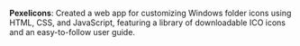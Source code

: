 **Pexelicons**: Created a web app for customizing Windows folder icons using HTML, CSS, and JavaScript, featuring a library of downloadable ICO icons and an easy-to-follow user guide.
